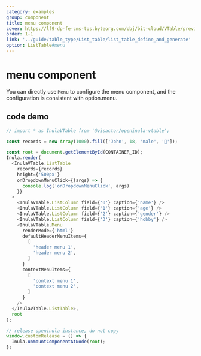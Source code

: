 ```yaml
---
category: examples
group: component
title: menu component
cover: https://lf9-dp-fe-cms-tos.byteorg.com/obj/bit-cloud/VTable/preview/react-default.png
order: 1-1
link: '../guide/table_type/List_table/list_table_define_and_generate'
option: ListTable#menu
---
```


# menu component

You can directly use `Menu` to configure the menu component, and the configuration is consistent with option.menu.

## code demo
```javascript livedemo template=vtable-openinula
// import * as InulaVTable from '@visactor/openinula-vtable';

const records = new Array(1000).fill(['John', 18, 'male', '🏀']);

const root = document.getElementById(CONTAINER_ID);
Inula.render(
  <InulaVTable.ListTable 
    records={records} 
    height={'500px'}
    onDropdownMenuClick={(args) => {
      console.log('onDropdownMenuClick', args)
    }}
  >
    <InulaVTable.ListColumn field={'0'} caption={'name'} />
    <InulaVTable.ListColumn field={'1'} caption={'age'} />
    <InulaVTable.ListColumn field={'2'} caption={'gender'} />
    <InulaVTable.ListColumn field={'3'} caption={'hobby'} />
    <InulaVTable.Menu 
      renderMode={'html'}
      defaultHeaderMenuItems={
        [
          'header menu 1',
          'header menu 2',
        ]
      }
      contextMenuItems={
        [
          'context menu 1',
          'context menu 2',
        ]
      }
    />
  </InulaVTable.ListTable>,
  root
);

// release openinula instance, do not copy
window.customRelease = () => {
  Inula.unmountComponentAtNode(root);
};
```
